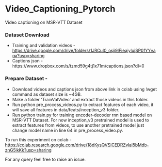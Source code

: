 # Video_Captioning_Pytorch
Video captioning on MSR-VTT Dataset

### Dataset Download
* Training and validation videos - https://drive.google.com/drive/folders/1JRCuI0_osjj9lFieajyIujSP0fYYvaqa?usp=sharing
* Captions json - https://www.dropbox.com/s/tzmd59g4tj1x71m/captions.json?dl=0

### Prepare Dataset - 
* Download videos and captions json from above link in colab using !wget command as dataset size is ~4GB.
* Make a folder 'TrainValVideo' and extract those videos in this folder.
* Run python pre_process_videos.py to extract features of each video, it will save all features in data/feats/inception_v3 folder.
* Run python train.py for training encoder-decoder rnn based model on MSR-VTT Dataset. For now inception_v3 pretrained model is used to extract features from videos, to use another pretrained model just change model name in line 64 in pre_process_video.py.


To run this experiment on colab - https://colab.research.google.com/drive/18dKysQVSICEDRZvIaI5bMdb-znG5lkKk?usp=sharing

For any query feel free to raise an issue.
